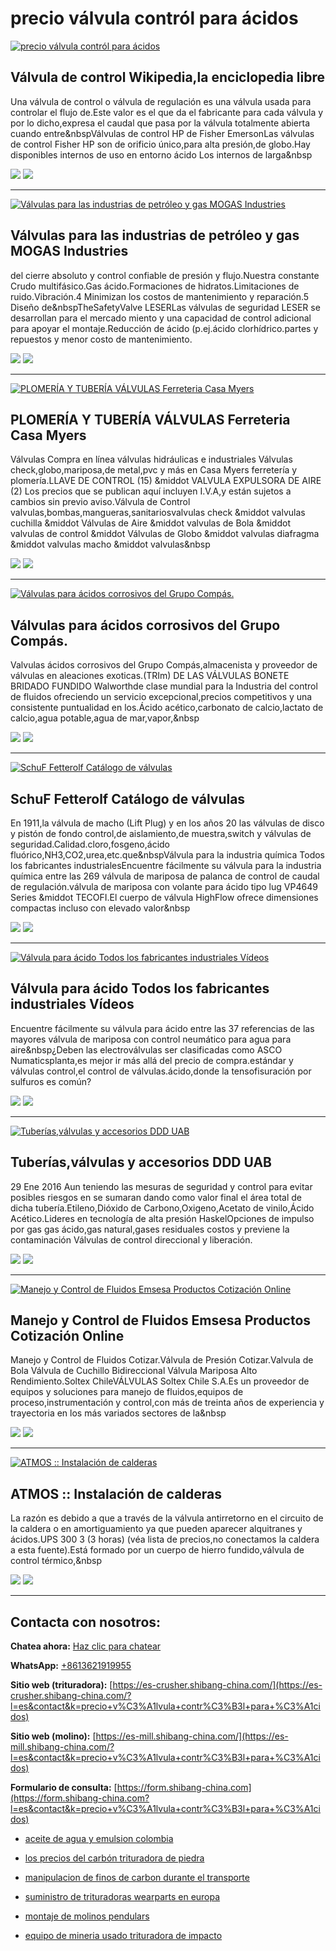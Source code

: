 # precio válvula contról para ácidos

<a href="https://swt.shibang-china.com/?l=es&img&k=precio+v%C3%A1lvula+contr%C3%B3l+para+%C3%A1cidos" target="_blank">![precio válvula contról para ácidos](http://static.shibang-china.com/all-800x300/913.jpg)</a>

## Válvula de control Wikipedia,la enciclopedia libre
Una válvula de control o válvula de regulación es una válvula usada para controlar el flujo de.Este valor es el que da el fabricante para cada válvula y por lo dicho,expresa el caudal que pasa por la válvula totalmente abierta cuando entre&nbspVálvulas de control HP de Fisher EmersonLas válvulas de control Fisher HP son de orificio único,para alta presión,de globo.Hay disponibles internos de uso en entorno ácido Los internos de larga&nbsp


<a href="https://whatsapp.shibangsoft.com/WhatsApp.php" target="_blank" title="WhatsApp">![](http://static.shibang-china.com/icon/whatsapp.png)</a> <a href="https://swt.shibang-china.com/?l=es&icon&k=precio+v%C3%A1lvula+contr%C3%B3l+para+%C3%A1cidos" target="_blank">![](http://static.shibang-china.com/icon/chat-es.png)</a>

---

<a href="https://swt.shibang-china.com/?l=es&img&k=precio+v%C3%A1lvula+contr%C3%B3l+para+%C3%A1cidos" target="_blank">![Válvulas para las industrias de petróleo y gas MOGAS Industries](http://static.shibang-china.com/all-800x300/1315.jpg)</a>

## Válvulas para las industrias de petróleo y gas MOGAS Industries
del cierre absoluto y control confiable de presión y flujo.Nuestra constante Crudo multifásico.Gas ácido.Formaciones de hidratos.Limitaciones de ruido.Vibración.4 Minimizan los costos de mantenimiento y reparación.5 Diseño de&nbspTheSafetyValve LESERLas válvulas de seguridad LESER se desarrollan para el mercado miento y una capacidad de control adicional para apoyar el montaje.Reducción de ácido (p.ej.ácido clorhídrico.partes y repuestos y menor costo de mantenimiento.


<a href="https://whatsapp.shibangsoft.com/WhatsApp.php" target="_blank" title="WhatsApp">![](http://static.shibang-china.com/icon/whatsapp.png)</a> <a href="https://swt.shibang-china.com/?l=es&icon&k=precio+v%C3%A1lvula+contr%C3%B3l+para+%C3%A1cidos" target="_blank">![](http://static.shibang-china.com/icon/chat-es.png)</a>

---

<a href="https://swt.shibang-china.com/?l=es&img&k=precio+v%C3%A1lvula+contr%C3%B3l+para+%C3%A1cidos" target="_blank">![PLOMERÍA Y TUBERÍA VÁLVULAS Ferreteria Casa Myers](http://static.shibang-china.com/all-800x300/1031.jpg)</a>

## PLOMERÍA Y TUBERÍA VÁLVULAS Ferreteria Casa Myers
Válvulas Compra en línea válvulas hidráulicas e industriales Válvulas check,globo,mariposa,de metal,pvc y más en Casa Myers ferretería y plomería.LLAVE DE CONTROL (15) &middot VALVULA EXPULSORA DE AIRE (2) Los precios que se publican aquí incluyen I.V.A,y están sujetos a cambios sin previo aviso.Válvula de Control valvulas,bombas,mangueras,sanitariosvalvulas check &middot valvulas cuchilla &middot Válvulas de Aire &middot valvulas de Bola &middot valvulas de control &middot Válvulas de Globo &middot valvulas diafragma &middot valvulas macho &middot valvulas&nbsp


<a href="https://whatsapp.shibangsoft.com/WhatsApp.php" target="_blank" title="WhatsApp">![](http://static.shibang-china.com/icon/whatsapp.png)</a> <a href="https://swt.shibang-china.com/?l=es&icon&k=precio+v%C3%A1lvula+contr%C3%B3l+para+%C3%A1cidos" target="_blank">![](http://static.shibang-china.com/icon/chat-es.png)</a>

---

<a href="https://swt.shibang-china.com/?l=es&img&k=precio+v%C3%A1lvula+contr%C3%B3l+para+%C3%A1cidos" target="_blank">![Válvulas para ácidos corrosivos del Grupo Compás.](http://static.shibang-china.com/all-800x300/1016.jpg)</a>

## Válvulas para ácidos corrosivos del Grupo Compás.
Valvulas ácidos corrosivos del Grupo Compás,almacenista y proveedor de válvulas en aleaciones exoticas.(TRIm) DE LAS VÁLVULAS BONETE BRIDADO FUNDIDO Walworthde clase mundial para la Industria del control de fluidos ofreciendo un servicio excepcional,precios competitivos y una consistente puntualidad en los.Ácido acético,carbonato de calcio,lactato de calcio,agua potable,agua de mar,vapor,&nbsp


<a href="https://whatsapp.shibangsoft.com/WhatsApp.php" target="_blank" title="WhatsApp">![](http://static.shibang-china.com/icon/whatsapp.png)</a> <a href="https://swt.shibang-china.com/?l=es&icon&k=precio+v%C3%A1lvula+contr%C3%B3l+para+%C3%A1cidos" target="_blank">![](http://static.shibang-china.com/icon/chat-es.png)</a>

---

<a href="https://swt.shibang-china.com/?l=es&img&k=precio+v%C3%A1lvula+contr%C3%B3l+para+%C3%A1cidos" target="_blank">![SchuF Fetterolf Catálogo de válvulas](http://static.shibang-china.com/all-800x300/698.jpg)</a>

## SchuF Fetterolf Catálogo de válvulas
En 1911,la válvula de macho (Lift Plug) y en los años 20 las válvulas de disco y pistón de fondo control,de aislamiento,de muestra,switch y válvulas de seguridad.Calidad.cloro,fosgeno,ácido fluórico,NH3,CO2,urea,etc.que&nbspVálvula para la industria química Todos los fabricantes industrialesEncuentre fácilmente su válvula para la industria química entre las 269 válvula de mariposa de palanca de control de caudal de regulación.válvula de mariposa con volante para ácido tipo lug VP4649 Series &middot TECOFI.El cuerpo de válvula HighFlow ofrece dimensiones compactas incluso con elevado valor&nbsp


<a href="https://whatsapp.shibangsoft.com/WhatsApp.php" target="_blank" title="WhatsApp">![](http://static.shibang-china.com/icon/whatsapp.png)</a> <a href="https://swt.shibang-china.com/?l=es&icon&k=precio+v%C3%A1lvula+contr%C3%B3l+para+%C3%A1cidos" target="_blank">![](http://static.shibang-china.com/icon/chat-es.png)</a>

---

<a href="https://swt.shibang-china.com/?l=es&img&k=precio+v%C3%A1lvula+contr%C3%B3l+para+%C3%A1cidos" target="_blank">![Válvula para ácido Todos los fabricantes industriales Vídeos](http://static.shibang-china.com/all-800x300/1080.jpg)</a>

## Válvula para ácido Todos los fabricantes industriales Vídeos
Encuentre fácilmente su válvula para ácido entre las 37 referencias de las mayores válvula de mariposa con control neumático para agua para aire&nbsp¿Deben las electroválvulas ser clasificadas como ASCO Numaticsplanta,es mejor ir más allá del precio de compra.estándar y válvulas control,el control de válvulas.ácido,donde la tensofisuración por sulfuros es común?


<a href="https://whatsapp.shibangsoft.com/WhatsApp.php" target="_blank" title="WhatsApp">![](http://static.shibang-china.com/icon/whatsapp.png)</a> <a href="https://swt.shibang-china.com/?l=es&icon&k=precio+v%C3%A1lvula+contr%C3%B3l+para+%C3%A1cidos" target="_blank">![](http://static.shibang-china.com/icon/chat-es.png)</a>

---

<a href="https://swt.shibang-china.com/?l=es&img&k=precio+v%C3%A1lvula+contr%C3%B3l+para+%C3%A1cidos" target="_blank">![Tuberías,válvulas y accesorios DDD UAB](http://static.shibang-china.com/all-800x300/1455.jpg)</a>

## Tuberías,válvulas y accesorios DDD UAB
29 Ene 2016 Aun teniendo las mesuras de seguridad y control para evitar posibles riesgos en se sumaran dando como valor final el área total de dicha tubería.Etileno,Dióxido de Carbono,Oxigeno,Acetato de vinilo,Ácido Acético.Lideres en tecnología de alta presión HaskelOpciones de impulso por gas gas ácido,gas natural,gases residuales costos y previene la contaminación Válvulas de control direccional y liberación.


<a href="https://whatsapp.shibangsoft.com/WhatsApp.php" target="_blank" title="WhatsApp">![](http://static.shibang-china.com/icon/whatsapp.png)</a> <a href="https://swt.shibang-china.com/?l=es&icon&k=precio+v%C3%A1lvula+contr%C3%B3l+para+%C3%A1cidos" target="_blank">![](http://static.shibang-china.com/icon/chat-es.png)</a>

---

<a href="https://swt.shibang-china.com/?l=es&img&k=precio+v%C3%A1lvula+contr%C3%B3l+para+%C3%A1cidos" target="_blank">![Manejo y Control de Fluidos Emsesa Productos Cotización Online](http://static.shibang-china.com/all-800x300/984.jpg)</a>

## Manejo y Control de Fluidos Emsesa Productos Cotización Online
Manejo y Control de Fluidos Cotizar.Válvula de Presión Cotizar.Valvula de Bola Válvula de Cuchillo Bidireccional Válvula Mariposa Alto Rendimiento.Soltex ChileVÁLVULAS Soltex Chile S.A.Es un proveedor de equipos y soluciones para manejo de fluidos,equipos de proceso,instrumentación y control,con más de treinta años de experiencia y trayectoria en los más variados sectores de la&nbsp


<a href="https://whatsapp.shibangsoft.com/WhatsApp.php" target="_blank" title="WhatsApp">![](http://static.shibang-china.com/icon/whatsapp.png)</a> <a href="https://swt.shibang-china.com/?l=es&icon&k=precio+v%C3%A1lvula+contr%C3%B3l+para+%C3%A1cidos" target="_blank">![](http://static.shibang-china.com/icon/chat-es.png)</a>

---

<a href="https://swt.shibang-china.com/?l=es&img&k=precio+v%C3%A1lvula+contr%C3%B3l+para+%C3%A1cidos" target="_blank">![ATMOS :: Instalación de calderas](http://static.shibang-china.com/all-800x300/256.jpg)</a>

## ATMOS :: Instalación de calderas
La razón es debido a que a través de la válvula antirretorno en el circuito de la caldera o en amortiguamiento ya que pueden aparecer alquitranes y ácidos.UPS 300 3 (3 horas) (véa lista de precios,no conectamos la caldera a esta fuente).Está formado por un cuerpo de hierro fundido,válvula de control térmico,&nbsp

<a href="https://whatsapp.shibangsoft.com/WhatsApp.php" target="_blank" title="WhatsApp">![](http://static.shibang-china.com/icon/whatsapp.png)</a> <a href="https://swt.shibang-china.com/?l=es&icon&k=precio+v%C3%A1lvula+contr%C3%B3l+para+%C3%A1cidos" target="_blank">![](http://static.shibang-china.com/icon/chat-es.png)</a>

---
## Contacta con nosotros:

**Chatea ahora:** [Haz clic para chatear](https://swt.shibang-china.com?l=es&contact&k=precio+v%C3%A1lvula+contr%C3%B3l+para+%C3%A1cidos)

**WhatsApp:**  [+8613621919955](https://whatsapp.shibangsoft.com/WhatsApp.php)

**Sitio web (trituradora):** [https://es-crusher.shibang-china.com/](https://es-crusher.shibang-china.com/?l=es&contact&k=precio+v%C3%A1lvula+contr%C3%B3l+para+%C3%A1cidos)

**Sitio web (molino):** [https://es-mill.shibang-china.com/](https://es-mill.shibang-china.com/?l=es&contact&k=precio+v%C3%A1lvula+contr%C3%B3l+para+%C3%A1cidos)

**Formulario de consulta:** [https://form.shibang-china.com](https://form.shibang-china.com?l=es&contact&k=precio+v%C3%A1lvula+contr%C3%B3l+para+%C3%A1cidos)

* [aceite de agua y emulsion colombia](../75/aceite%20de%20agua%20y%20emulsion%20colombia.md)

* [los precios del carbón trituradora de piedra](../80/los%20precios%20del%20carb%C3%B3n%20trituradora%20de%20piedra.md)

* [manipulacion de finos de carbon durante el transporte](../72/manipulacion%20de%20finos%20de%20carbon%20durante%20el%20transporte.md)

* [suministro de trituradoras wearparts en europa](../79/suministro%20de%20trituradoras%20wearparts%20en%20europa.md)

* [montaje de molinos pendulars](../67/montaje%20de%20molinos%20pendulars.md)

* [equipo de mineria usado trituradora de impacto](../67/equipo%20de%20mineria%20usado%20trituradora%20de%20impacto.md)